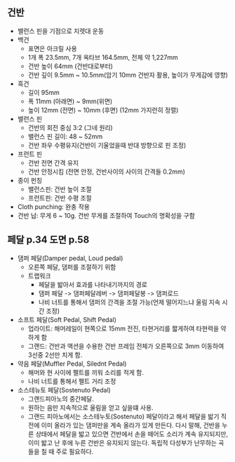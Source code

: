 ## 건반
  - 밸런스 핀을 기점으로 지렛대 운동
  - 백건
    - 표면은 아크릴 사용
    - 1개 폭 23.5mm, 7개 옥타브 164.5mm, 전체 약 1,227mm
    - 건반 높이 64mm (건반대로부터)
    - 건반 깊이 9.5mm ~ 10.5mm(암기 10mm 건반자 활용, 높이가 무게감에 영향)
  - 흑건
    - 길이 95mm
    - 폭 11mm (아래면) ~ 9mm(위면)
    - 높이 12mm (전면) ~ 10mm (후면) (12mm 가지런히 정렬)
  - 밸런스 핀 
    - 건반의 회전 중심 3:2 (그네 원리)
    - 밸런스 핀 길이: 48 ~ 52mm
    - 건반 좌우 수평유지(건반이 기울었을때 반대 방향으로 핀 조정)
  - 프런트 핀
    - 건반 전면 간격 유지
    - 건반 안정시킴 (전면 안정, 건반사이의 사이의 간격들 0.2mm)
  - 종이 펀칭
    - 밸런스핀: 건반 높이 조절
    - 프런트핀: 건반 수평 조절
  - Cloth punching: 완충 작용
  - 건반 납: 무게 6 ~ 10g. 건반 무게를 조절하여 Touch의 명확성을 구함

## 페달 p.34 도면 p.58
  - 댐퍼 페달(Damper pedal, Loud pedal) 
    - 오른쪽 페달, 댐퍼를 조절하기 위함
    - 트랩워크
      - 페달을 밟아서 효과를 나타내기까지의 경로
      - 댐퍼 페달 -> 댐퍼페달레버 -> 댐퍼페달봉 -> 댐퍼로드
      - 나비 너트를 통해서 댐퍼의 간격을 조절 가능(언제 떨어지느냐 울림 지속 시간 조정)
  - 소프트 페달(Soft Pedal, Shift Pedal)
    - 업라이트: 해머레일이 현쪽으로 15mm 전진, 타현거리를 짧게하여 타현력을 약하게 함
    - 그랜드: 건반과 액션을 수용한 건반 프레임 전체가 오른쪽으로 3mm 이동하여 3선중 2선만 치게 함.
  - 약음 페달(Muffler Pedal, Silednt Pedal)
    - 해머와 현 사이에 펠트를 끼워 소리를 적게 함.
    - 나비 너트를 통해서 펠트 거리 조정
  - 소스테뉴토 페달(Sostenuto Pedal)
    - 그랜드피아노의 중간페달.
    - 원하는 음만 지속적으로 울림을 얻고 싶을떄 사용.
    - 그랜드 피아노에서는 소스테누토(Sostenuto) 페달이라고 해서 페달을 밟기 직전에 이미 올라가 있는 댐퍼만을 계속 올라가 있게 만든다. 다시 말해, 건반을 누른 상태에서 페달을 밟고 있으면 건반에서 손을 떼어도 소리가 계속 유지되지만, 이미 밟고 난 후에 누른 건반은 유지되지 않는다. 독립적 다성부가 난무하는 곡들을 칠 때 주로 필요하다.